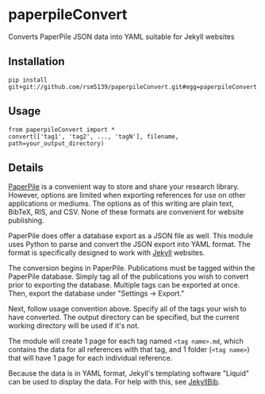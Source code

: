 # paperpileConvert
Converts PaperPile JSON data into YAML suitable for Jekyll websites

## Installation

```
pip install git+git://github.com/rsm5139/paperpileConvert.git#egg=paperpileConvert
```

## Usage

```
from paperpileConvert import *
convert(['tag1', 'tag2', ..., 'tagN'], filename, path=your_output_directory)
```

## Details

[PaperPile](https://paperpile.com/welcome) is a convenient way to store and share your research library. However, options are limited when exporting references for use on other applications or mediums. The options as of this writing are plain text, BibTeX, RIS, and CSV. None of these formats are convenient for website publishing.

PaperPile does offer a database export as a JSON file as well. This module uses Python to parse and convert the JSON export into YAML format. The format is specifically designed to work with [Jekyll](https://jekyllrb.com/) websites.

The conversion begins in PaperPile. Publications must be tagged within the PaperPile database. Simply tag all of the publications you wish to convert prior to exporting the database. Multiple tags can be exported at once. Then, export the database under "Settings -> Export."

Next, follow usage convention above. Specify all of the tags your wish to have converted. The output directory can be specified, but the current working directory will be used if it's not.

The module will create 1 page for each tag named ```<tag name>.md```, which contains the data for all references with that tag, and 1 folder (```<tag name>```) that will have 1 page for each individual reference.

Because the data is in YAML format, Jekyll's templating software "Liquid" can be used to display the data. For help with this, see [JekyllBib](https://github.com/scrim-network/JekyllBib).
